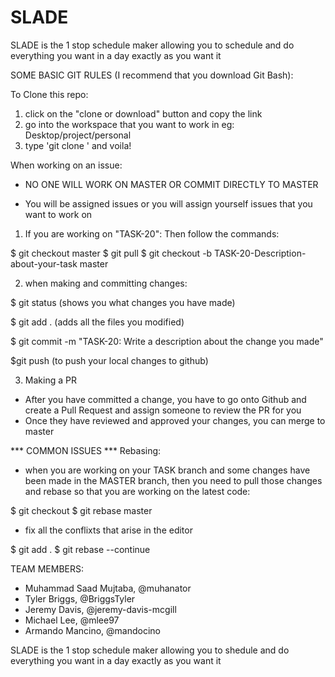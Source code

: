 # SLADE
SLADE is the 1 stop schedule maker allowing you to schedule and do everything you want in a day exactly as you want it


SOME BASIC GIT RULES (I recommend that you download Git Bash):

To Clone this repo:
1) click on the "clone or download" button and copy the link
2) go into the workspace that you want to work in eg: Desktop/project/personal
3) type 'git clone <INSERT LINK>' and voila!

When working on an issue:
* NO ONE WILL WORK ON MASTER OR COMMIT DIRECTLY TO MASTER
- You will be assigned issues or you will assign yourself issues that you want to work on 
1) If you are working on "TASK-20": Then follow the commands:

$ git checkout master
$ git pull
$ git checkout -b TASK-20-Description-about-your-task master

2) when making and committing changes:

$ git status (shows you what changes you have made)

$ git add . (adds all the files you modified)

$ git commit -m "TASK-20: Write a description about the change you made"

$git push (to push your local changes to github)


3) Making a PR
- After you have committed a change, you have to go onto Github and create a Pull Request and assign someone to review the PR for you
- Once they have reviewed and approved your changes, you can merge to master

*** COMMON ISSUES ***
Rebasing:
- when you are working on your TASK branch and some changes have been made in the MASTER branch, then you need to pull those changes and rebase so that you are working on the latest code:

$ git checkout <TASK-BRANCH>
$ git rebase master

- fix all the conflixts that arise in the editor 

$ git add .
$ git rebase --continue



TEAM MEMBERS:

- Muhammad Saad Mujtaba, @muhanator
- Tyler Briggs, @BriggsTyler
- Jeremy Davis, @jeremy-davis-mcgill
- Michael Lee, @mlee97
- Armando Mancino, @mandocino


SLADE is the 1 stop schedule maker allowing you to shedule and do everything you want in a day exactly as you want it
